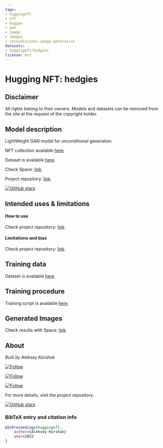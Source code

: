 ```yaml
---
tags:
- huggingnft
- nft
- huggan
- gan
- image
- images
- unconditional-image-generation
datasets:
- huggingnft/hedgies
license: mit
---
```


# Hugging NFT: hedgies

## Disclaimer

All rights belong to their owners. Models and datasets can be removed from the site at the request of the copyright
holder.

## Model description

LightWeight GAN model for unconditional generation.

NFT collection available [here](https://opensea.io/collection/hedgies).

Dataset is available [here](https://huggingface.co/datasets/huggingnft/hedgies).

Check Space: [link](https://huggingface.co/spaces/AlekseyKorshuk/huggingnft).

Project repository: [link](https://github.com/AlekseyKorshuk/huggingnft).

[![GitHub stars](https://img.shields.io/github/stars/AlekseyKorshuk/huggingnft?style=social)](https://github.com/AlekseyKorshuk/huggingnft)

## Intended uses & limitations

#### How to use

Check project repository: [link](https://github.com/AlekseyKorshuk/huggingnft).

#### Limitations and bias

Check project repository: [link](https://github.com/AlekseyKorshuk/huggingnft).

## Training data

Dataset is available [here](https://huggingface.co/datasets/huggingnft/hedgies).

## Training procedure

Training script is available [here](https://github.com/AlekseyKorshuk/huggingnft).

## Generated Images

Check results with Space: [link](https://huggingface.co/spaces/AlekseyKorshuk/huggingnft).

## About

*Built by Aleksey Korshuk*

[![Follow](https://img.shields.io/github/followers/AlekseyKorshuk?style=social)](https://github.com/AlekseyKorshuk)

[![Follow](https://img.shields.io/twitter/follow/alekseykorshuk?style=social)](https://twitter.com/intent/follow?screen_name=alekseykorshuk)

[![Follow](https://img.shields.io/badge/dynamic/json?color=blue&label=Telegram%20Channel&query=%24.result&url=https%3A%2F%2Fapi.telegram.org%2Fbot1929545866%3AAAFGhV-KKnegEcLiyYJxsc4zV6C-bdPEBtQ%2FgetChatMemberCount%3Fchat_id%3D-1001253621662&style=social&logo=telegram)](https://t.me/joinchat/_CQ04KjcJ-4yZTky)

For more details, visit the project repository.

[![GitHub stars](https://img.shields.io/github/stars/AlekseyKorshuk/huggingnft?style=social)](https://github.com/AlekseyKorshuk/huggingnft)

### BibTeX entry and citation info

```bibtex
@InProceedings{huggingnft,
    author={Aleksey Korshuk}
    year=2022
}
```

